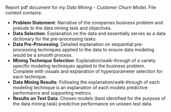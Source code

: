 Report pdf document for my *Data Mining - Customer Churn Model*.
File content contains:
- **Problem Statement**: Narrative of the companies business problem and prelude to the data mining task and objectives.
- **Data Selection**: Explanation on the data and essentially serves as a data dictionary for the pre-processing tasks.
- **Data Pre-Processing**: Detailed explanation on sequential pre-processing techniques applied to the data to ensure data modeling would be a smooth process.
- **Mining Technique Selection**: Explanation/walk-through of a variety specific modeling techniques applied to the business problem. Complete with visuals and explanation of hyperparameter selection for each technique.
- **Data Mining Results**:  Following the explanation/walk-through of each modeling technique is an explanation of each models predictive performance and supporting metrics.
- **Results on Test Data**: Chosen models (best identified for the purpose of the data mining task) predictive performance on unseen test data.
